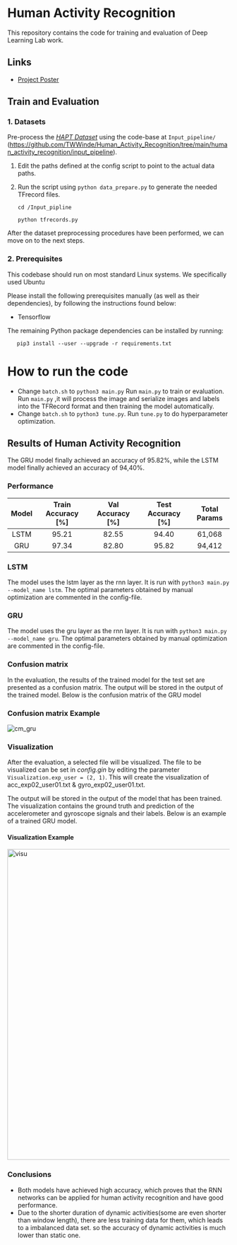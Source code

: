 # Human Activity Recognition
This repository contains the code for training and evaluation of Deep Learning Lab work.

## Links

* [Project Poster](https://github.com/TWWinde/Human_Activity_Recognition/blob/main/human_activity_recognition/Abgabe/Poster_Team08_HAR.pdf)
  
## Train and Evaluation

### 1. Datasets

Pre-process the [*HAPT Dataset*](https://archive.ics.uci.edu/dataset/240/human+activity+recognition+using+smartphones) using the code-base at `Input_pipeline/` (https://github.com/TWWinde/Human_Activity_Recognition/tree/main/human_activity_recognition/input_pipeline).
1. Edit the paths defined at the config script to point to the actual data paths. 
2. Run the script using `python data_prepare.py` to generate the needed TFrecord files.
   
       cd /Input_pipline
   
       python tfrecords.py
   
After the dataset preprocessing procedures have been performed, we can move on to the next steps.

### 2. Prerequisites

This codebase should run on most standard Linux systems. We specifically used Ubuntu 

Please install the following prerequisites manually (as well as their dependencies), by following the instructions found below:
* Tensorflow 

The remaining Python package dependencies can be installed by running:

       pip3 install --user --upgrade -r requirements.txt




# How to run the code

- Change  `batch.sh` to `python3 main.py` Run `main.py` to train or evaluation. Run `main.py` ,it will process the image and serialize images and labels into the TFRecord format and then training the model automatically.      
- Change  `batch.sh` to `python3 tune.py`. Run `tune.py` to do hyperparameter optimization. 



## Results of Human Activity Recognition
The GRU model finally achieved an accuracy of 95.82%, while the LSTM model finally achieved an accuracy of 94,40%.
### Performance
| Model | Train Accuracy [%] | Val Accuracy [%] | Test Accuracy [%] | Total Params |
|:-----:|:------------------:|:----------------:|:-----------------:|:------------:|
| LSTM  |       95.21        |      82.55       |       94.40       |    61,068    |
|  GRU  |       97.34        |      82.80       |       95.82       |    94,412    |

### LSTM
The model uses the lstm layer as the rnn layer. It is run with `python3 main.py --model_name lstm`.
The optimal parameters obtained by manual optimization are commented in the config-file.
### GRU
The model uses the gru layer as the rnn layer. It is run with `python3 main.py --model_name gru`.
The optimal parameters obtained by manual optimization are commented in the config-file.

### Confusion matrix
In the evaluation, the results of the trained model for the test set are presented as a confusion matrix. The output will be stored in the output of the trained model.
Below is the confusion matrix of the GRU model
### Confusion matrix Example 
![cm_gru](https://media.github.tik.uni-stuttgart.de/user/3535/files/f6061826-83a8-4653-bdba-c1bb039aeca2)

### Visualization
After the evaluation, a selected file will be visualized. The file to be visualized can be set in *config.gin* by editing the parameter `Visualization.exp_user = (2, 1)`.
This will create the visualization of acc_exp02_user01.txt & gyro_exp02_user01.txt.

The output will be stored in the output of the model that has been trained.
The visualization contains the ground truth and prediction of the accelerometer and gyroscope signals and their labels. Below is an example of a trained GRU model.

#### Visualization Example 
<img width="703" alt="visu" src="https://media.github.tik.uni-stuttgart.de/user/3535/files/9e91c960-c4c6-4029-98d0-59650df93666">


### Conclusions
- Both models have achieved high accuracy, which proves that the RNN networks can be applied for human activity recognition and have good performance.
- Due to the shorter duration of dynamic activities(some are even shorter than window length), there are less training data for them, which leads to a imbalanced data set. so the accuracy of dynamic activities is much lower than static one.

